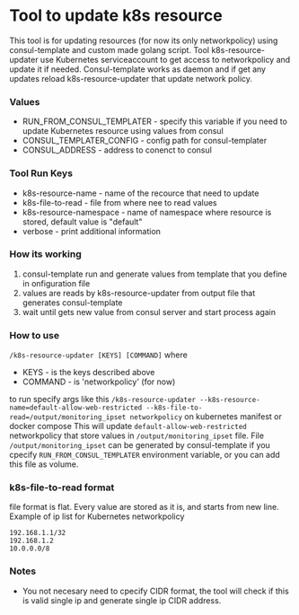 # Tool to update k8s resource

This tool is for updating resources (for now its only networkpolicy) using consul-template and custom made golang script.
Tool k8s-resource-updater use Kubernetes serviceaccount to get access to networkpolicy and update it if needed.
Consul-template works as daemon and if get any updates reload k8s-resource-updater that update network policy.


### Values

- RUN_FROM_CONSUL_TEMPLATER - specify this variable if you need to update Kubernetes resource using values from consul
- CONSUL_TEMPLATER_CONFIG - config path for consul-templater
- CONSUL_ADDRESS - address to conenct to consul


### Tool Run Keys

- k8s-resource-name - name of the recource that need to update
- k8s-file-to-read - file from where nee to read values
- k8s-resource-namespace - name of namespace where resource is stored, default value is "default"
- verbose - print additional information


### How its working

1) consul-template run and generate values from template that you define in onfiguration file
2) values are reads by k8s-resource-updater from output file that generates consul-template
3) wait until gets new value from consul server and start process again


### How to use

`/k8s-resource-updater [KEYS] [COMMAND]`
where 
- KEYS - is the keys described above
- COMMAND - is 'networkpolicy' (for now)

to run specify args like this `/k8s-resource-updater --k8s-resource-name=default-allow-web-restricted --k8s-file-to-read=/output/monitoring_ipset networkpolicy` on kubernetes manifest or docker compose
This will update `default-allow-web-restricted` networkpolicy that store values in `/output/monitoring_ipset` file. File `/output/monitoring_ipset` can be generated by consul-template if you cpecify `RUN_FROM_CONSUL_TEMPLATER` environment variable, or you can add this file as volume.

### k8s-file-to-read format

file format is flat. Every value are stored as it is, and starts from new line.
Example of ip list for Kubernetes networkpolicy

```
192.168.1.1/32
192.168.1.2
10.0.0.0/8
```

### Notes

- You not necesary need to cpecify CIDR format, the tool will check if this is valid single ip and generate single ip CIDR address.
